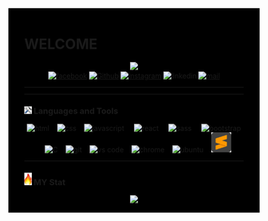 <div style ="background:black; padding:1rem 2rem">
  <h1>
<!--     Hey There
    <img src="https://media.giphy.com/media/hvRJCLFzcasrR4ia7z/giphy.gif" alt="click" width="30px"/>
  </h1> -->
    <h1>WELCOME</h1>

<div id="header" align="center">

  <div id="giphy">
    <img src="https://media.giphy.com/media/M9gbBd9nbDrOTu1Mqx/giphy.gif" width="100"/>
  </div>

  <div id="badges">
    <a href="https://web.facebook.com/profile.php?id=100008176270921"><img src="https://img.shields.io/badge/Facebook-blue?logo=facebook&logoColor=white&style=for-the-badge" alt="facebook"></a>
    <a href="https://github.com/Najoro"><img src="https://img.shields.io/badge/Github-orange?logo=github&logoColor=black&style=for-the-badge"alt="Github"></a>
    <a href="https://www.instagram.com/najofanantenana/?hl=fr"><img src="https://img.shields.io/badge/Instagram-yellow?logo=Instagram&logoColor=black&style=for-the-badge" alt="instagram"></a>
    <a><img src="https://img.shields.io/badge/Linkedin-blue?logo=linkedin&logoColor=white&style=for-the-badge" alt="linkedin"></a>
    <a href="http://najofanantenana@gmail.com"><img src="https://img.shields.io/badge/E.Mail-red?logo=mail&logoColor=red&style=for-the-badge" alt="mail"></a>
    <!-- <img src="https://komarev.com/ghpvc/?username=najoro&style=for-the-badge"> -->
  </div>
</div>

<hr style = "height:0.5px" > 
  
<hr style = "height:0.5px" > 
 <!---------------------------------------------------------------------------------------------------------------------------------------------------->

<h3> <img src="./tool.png " width="15"> Languages and Tools</h3>
<div id="tecno" align="center">
  <img src="https://cdn.jsdelivr.net/gh/devicons/devicon/icons/html5/html5-plain-wordmark.svg" alt="html" width="40"/>&nbsp;&nbsp;&nbsp;
  <img src="https://cdn.jsdelivr.net/gh/devicons/devicon/icons/css3/css3-plain-wordmark.svg" alt="css" width="40" />&nbsp;&nbsp;&nbsp;
  <img src="https://cdn.jsdelivr.net/gh/devicons/devicon/icons/javascript/javascript-original.svg" alt="javascript" width="40"/> &nbsp;&nbsp;&nbsp;
   <img src="https://cdn.jsdelivr.net/gh/devicons/devicon/icons/react/react-original-wordmark.svg" alt="react" width="40"/> &nbsp;&nbsp;&nbsp;
   <img src="https://cdn.jsdelivr.net/gh/devicons/devicon/icons/sass/sass-original.svg" alt="sass" width="40"/> &nbsp;&nbsp;&nbsp;
   <img src="https://cdn.jsdelivr.net/gh/devicons/devicon/icons/bootstrap/bootstrap-original-wordmark.svg" alt="bootstrap " width="40"/> &nbsp;&nbsp;&nbsp;
  <img src="https://cdn.jsdelivr.net/gh/devicons/devicon/icons/c/c-original.svg"  alt="C" width="40" />&nbsp;&nbsp;&nbsp;
  <img src="https://cdn.jsdelivr.net/gh/devicons/devicon/icons/git/git-plain-wordmark.svg"alt="git" width="40"/>&nbsp;&nbsp;&nbsp;
  <img src="https://cdn.jsdelivr.net/gh/devicons/devicon/icons/vscode/vscode-original-wordmark.svg" alt="vs code" width="40" />&nbsp;&nbsp;&nbsp;
  <img src="https://cdn.jsdelivr.net/gh/devicons/devicon/icons/chrome/chrome-original.svg" alt="chrome" width="40" />&nbsp;&nbsp;&nbsp;
  <img src="https://cdn.jsdelivr.net/gh/devicons/devicon/icons/ubuntu/ubuntu-plain-wordmark.svg" alt="ubuntu" width="40" />&nbsp;&nbsp;&nbsp;
  <img src="./sublimetext-svgrepo-com.svg" width="40" alt="sublime-text">
  <!-- <img src="https://cdn.jsdelivr.net/gh/devicons/devicon/icons/linux/linux-original.svg" alt="linux" width="40"/>&nbsp;&nbsp;&nbsp; -->
</div>


<hr style = "height:0.5px" > 
 <!---------------------------------------------------------------------------------------------------------------------------------------------------->
<h3> <img src="./fire.png" width="15"> MY Stat</h3>
 <div id="stat" align="center">
    <a href="https://github.com/anuraghazra/github-readme-stats">
    <img src="https://github-readme-stats.vercel.app/api/top-langs/?username=najoro&layout=compact&theme=dark">
  </a>
 </div>
</div>
